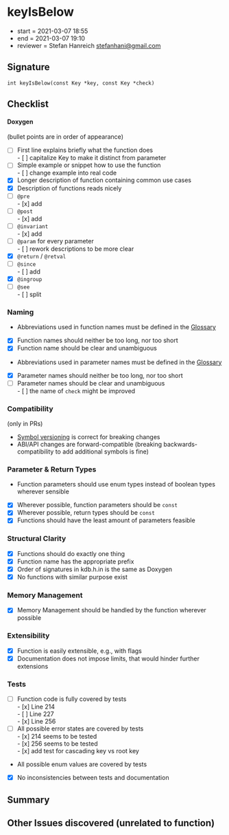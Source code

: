 # keyIsBelow

- start = 2021-03-07 18:55
- end = 2021-03-07 19:10
- reviewer = Stefan Hanreich <stefanhani@gmail.com>

## Signature

`int keyIsBelow(const Key *key, const Key *check)`

## Checklist

#### Doxygen

(bullet points are in order of appearance)

- [ ] First line explains briefly what the function does  
       - [ ] capitalize Key to make it distinct from parameter
- [ ] Simple example or snippet how to use the function  
       - [ ] change example into real code
- [x] Longer description of function containing common use cases
- [x] Description of functions reads nicely
- [ ] `@pre`  
       - [x] add
- [ ] `@post`  
       - [x] add
- [ ] `@invariant`  
       - [x] add
- [ ] `@param` for every parameter  
       - [ ] rework descriptions to be more clear
- [x] `@return` / `@retval`
- [ ] `@since`  
       - [ ] add
- [x] `@ingroup`
- [ ] `@see`  
       - [ ] split

### Naming

- Abbreviations used in function names must be defined in the
  [Glossary](/doc/help/elektra-glossary.md)
- [x] Function names should neither be too long, nor too short
- [x] Function name should be clear and unambiguous
- Abbreviations used in parameter names must be defined in the
  [Glossary](/doc/help/elektra-glossary.md)
- [x] Parameter names should neither be too long, nor too short
- [ ] Parameter names should be clear and unambiguous  
       - [ ] the name of `check` might be improved

### Compatibility

(only in PRs)

- [Symbol versioning](/doc/dev/symbol-versioning.md)
  is correct for breaking changes
- ABI/API changes are forward-compatible (breaking backwards-compatibility
  to add additional symbols is fine)

### Parameter & Return Types

- Function parameters should use enum types instead of boolean types
  wherever sensible
- [x] Wherever possible, function parameters should be `const`
- [x] Wherever possible, return types should be `const`
- [x] Functions should have the least amount of parameters feasible

### Structural Clarity

- [x] Functions should do exactly one thing
- [x] Function name has the appropriate prefix
- [x] Order of signatures in kdb.h.in is the same as Doxygen
- [x] No functions with similar purpose exist

### Memory Management

- [x] Memory Management should be handled by the function wherever possible

### Extensibility

- [x] Function is easily extensible, e.g., with flags
- [x] Documentation does not impose limits, that would hinder further extensions

### Tests

- [ ] Function code is fully covered by tests  
       - [x] Line 214  
       - [ ] Line 227  
       - [x] Line 256
- [ ] All possible error states are covered by tests  
       - [x] 214 seems to be tested  
       - [x] 256 seems to be tested  
       - [x] add test for cascading key vs root key
- All possible enum values are covered by tests
- [x] No inconsistencies between tests and documentation

## Summary

## Other Issues discovered (unrelated to function)
